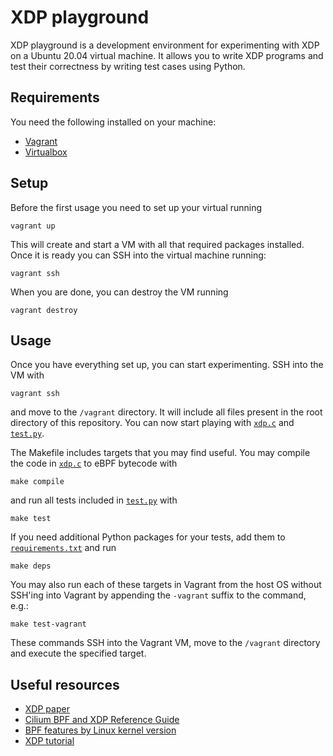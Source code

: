 # XDP playground

XDP playground is a development environment for experimenting with XDP on a Ubuntu 20.04 virtual machine.
It allows you to write XDP programs and test their correctness by writing test cases using Python.

## Requirements

You need the following installed on your machine:

* [Vagrant](http://www.vagrantup.com)
* [Virtualbox](https://www.virtualbox.org/)

## Setup

Before the first usage you need to set up your virtual running

    vagrant up

This will create and start a VM with all that required packages installed.
Once it is ready you can SSH into the virtual machine running:

    vagrant ssh

When you are done, you can destroy the VM running

    vagrant destroy

## Usage

Once you have everything set up, you can start experimenting. SSH into the VM with

    vagrant ssh

and move to the `/vagrant` directory. It will include all files present in the root directory of this repository.
You can now start playing with [`xdp.c`](xdp.c) and [`test.py`](test.py).

The Makefile includes targets that you may find useful.
You may compile the code in [`xdp.c`](xdp.c) to eBPF bytecode with

    make compile

and run all tests included in [`test.py`](test.py) with

    make test

If you need additional Python packages for your tests, add them to [`requirements.txt`](requirements.txt) and run

    make deps

You may also run each of these targets in Vagrant from the host OS without SSH'ing into Vagrant by appending the `-vagrant` suffix to the command, e.g.:

    make test-vagrant

These commands SSH into the Vagrant VM, move to the `/vagrant` directory and execute the specified target.

## Useful resources

* [XDP paper](https://dl.acm.org/doi/10.1145/3281411.3281443)
* [Cilium BPF and XDP Reference Guide](https://docs.cilium.io/en/latest/bpf/#bpf-guide)
* [BPF features by Linux kernel version](https://github.com/iovisor/bcc/blob/master/docs/kernel-versions.md)
* [XDP tutorial](https://github.com/xdp-project/xdp-tutorial)
